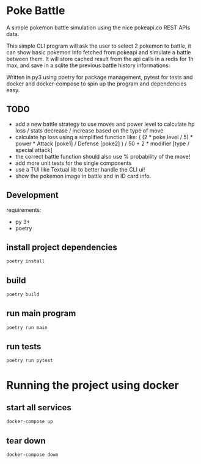 # Poke Battle
A simple pokemon battle simulation using the nice pokeapi.co REST APIs data.

This simple CLI program will ask the user to select 2 pokemon to battle, it can show basic pokemon info fetched from pokeapi and simulate a battle between them. 
It will store cached result from the api calls in a redis for 1h max, and save in a sqlite the previous battle history informations.

Written in py3 using poetry for package management, pytest for tests and docker and docker-compose to spin up the program and dependencies easy.

## TODO
- add a new battle strategy to use moves and power level to calculate hp loss / stats decrease / increase based on the type of move
- calculate hp loss using a simplified function like: ( (2 * poke level / 5) * power * Attack [poke1] / Defense [poke2] )  / 50 + 2 * modifier [type / special attack]
- the correct battle function should also use % probability of the move!
- add more unit tests for the single components
- use a TUI like Textual lib to better handle the CLI ui! 
- show the pokemon image in battle and in ID card info.

## Development

requirements:
- py 3+
- poetry

## install project dependencies
```bash
poetry install
```

## build
```bash
poetry build
```

## run main program
```bash
poetry run main
```

## run tests
```bash
poetry run pytest
```


# Running the project using docker

## start all services
```bash
docker-compose up
```

## tear down
```bash
docker-compose down
```

